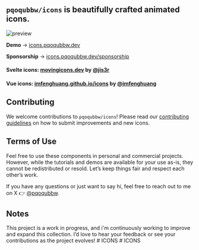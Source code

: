 ## `pqoqubbw/icons` is beautifully crafted animated icons.
![preview](./app/og.png)

**Demo** → [icons.pqoqubbw.dev](https://icons.pqoqubbw.dev)

**Sponsorship** → [icons.pqoqubbw.dev/sponsorship](https://icons.pqoqubbw.dev/sponsorship)

#### Svelte icons: [movingicons.dev](https://www.movingicons.dev/) by [@jis3r](https://github.com/jis3r)
#### Vue icons: [imfenghuang.github.io/icons](https://imfenghuang.github.io/icons/) by [@imfenghuang](https://github.com/imfenghuang)


## Contributing

We welcome contributions to `pqoqubbw/icons`! Please read our [contributing guidelines](CONTRIBUTING.md) on how to submit improvements and new icons.

## Terms of Use

Feel free to use these components in personal and commercial projects. However, while the tutorials and demos are available for your use as-is, they cannot be redistributed or resold. Let’s keep things fair and respect each other’s work.

If you have any questions or just want to say hi, feel free to reach out to me on X 👉 [@pqoqubbw](https://x.com/pqoqubbw).

## Notes

This project is a work in progress, and i'm continuously working to improve and expand this collection. I’d love to hear your feedback or see your contributions as the project evolves!
#   I C O N S  
 #   I C O N S  
 